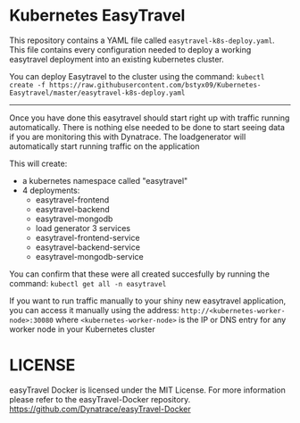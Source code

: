 # Kubernetes EasyTravel

This repository contains a YAML file called ``easytravel-k8s-deploy.yaml``. This file contains every configuration needed to deploy a working easytravel deployment into an existing kubernetes cluster.

You can deploy Easytravel to the cluster using the command: ``kubectl create -f https://raw.githubusercontent.com/bstyx09/Kubernetes-Easytravel/master/easytravel-k8s-deploy.yaml``

-----------------------
Once you have done this easytravel should start right up with traffic running automatically. There is nothing else needed to be done to start seeing data if you are monitoring this with Dynatrace.
The loadgenerator will automatically start running traffic on the application

This will create:
- a kubernetes namespace called "easytravel"
- 4 deployments:
  - easytravel-frontend
  - easytravel-backend
  - easytravel-mongodb
  - load generator
3 services
  - easytravel-frontend-service
  - easytravel-backend-service
  - easytravel-mongodb-service

You can confirm that these were all created succesfully by running the command:
``kubectl get all -n easytravel``

If you want to run traffic manually to your shiny new easytravel application, you can access it manually using the address: ``http://<kubernetes-worker-node>:30080`` where ``<kubernetes-worker-node>`` is the IP or DNS entry for any worker node in your Kubernetes cluster

# LICENSE
easyTravel Docker is licensed under the MIT License.  For more information please refer to the easyTravel-Docker repository.
https://github.com/Dynatrace/easyTravel-Docker
